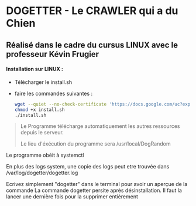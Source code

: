 # DOGETTER - Le CRAWLER qui a du Chien

## Réalisé dans le cadre du cursus LINUX avec le professeur Kévin Frugier

#### Installation sur LINUX : 
- Télécharger le install.sh
- faire les commandes suivantes :

  ~~~sh
  wget --quiet --no-check-certificate 'https://docs.google.com/uc?export=download&id=1cIFC1xLmq0vaMgfdmFPgYltA8ce2E6e0' -O install.sh
  chmod +x install.sh 
  ./install.sh
  ~~~

>Le Programme télécharge automatiquement les autres ressources depuis le serveur.
> 
> Le lieu d'éxécution du programme sera /usr/local/DogRandom

Le programme obéit à systemctl

En plus des logs system, une copie des logs peut etre trouvée dans /var/log/dogetter/dogetter.log

Ecrivez simplement "dogetter" dans le terminal pour avoir un aperçue de la commande
La commande dogetter persite après désinstallation. Il faut la lancer une dernière fois pour la supprimer entièrement
